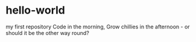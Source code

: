 # hello-world
my first repository
Code in the morning, Grow chillies in the afternoon - or should it be the other way round?
